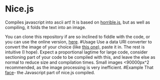 Nice.js
=======
Compiles javascript into ascii art! It is based on [horrible.js](https://github.com/TShadwell/Horrible.js), but as well as compiling, it folds the text into an image.

You can clone this repository if are so inclined to fiddle with the code, or you can use the online version, [here](http://tshadwell.github.com/nice.html).
#Usage
Use a data URI converter to convert the image of your choice (like [this one](http://www.websemantics.co.uk/online_tools/image_to_data_uri_convertor/)), paste it in. The rest is intuitive (I hope). Expect a proportional lagtime for large code, consider sectioning part of your code to be compiled with this, and leave the else as normal to reduce size and compilation times. Small images <90000px^2 recommended, as the image processing is very inefficient.
#Example
That [face](http://tshadwell.github.com/nice.js)- the Javascript part of nice.js compiled.
